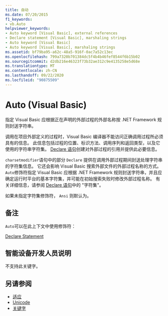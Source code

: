 ```yaml
---
title: 自动
ms.date: 07/20/2015
f1_keywords:
- vb.Auto
helpviewer_keywords:
- Auto keyword [Visual Basic], external references
- Declare statement [Visual Basic], marshaling strings
- Auto keyword [Visual Basic]
- Auto keyword [Visual Basic], marshaling strings
ms.assetid: bf79ba95-a62c-48a5-916f-0ac7a52c13ec
ms.openlocfilehash: 799a7320b701384dc5f4b4b46fef8544f6b15b02
ms.sourcegitcommit: d2db216e46323f73b32ae312c9e4135258e5d68e
ms.translationtype: MT
ms.contentlocale: zh-CN
ms.lasthandoff: 09/22/2020
ms.locfileid: "90875509"
---
```

# <a name="auto-visual-basic"></a>Auto (Visual Basic)

指定 Visual Basic 应根据正在声明的外部过程的外部名称按 .NET Framework 规则封送字符串。  
  
 调用在项目外部定义的过程时，Visual Basic 编译器不能访问正确调用过程所必须具有的信息。 此信息包括过程的位置、标识方法、调用序列和返回类型，以及它使用的字符串字符集。 [Declare 语句](../statements/declare-statement.md)创建对外部过程的引用并提供此必要信息。  
  
 `charsetmodifier`语句中的部分 `Declare` 提供在调用外部过程期间封送处理字符串的字符集信息。 它还会影响 Visual Basic 搜索外部文件的外部过程名称的方式。 `Auto`修饰符指定 Visual Basic 应根据 .NET Framework 规则封送字符串，并且应确定运行时平台的基本字符集，并可能在初始搜索失败时修改外部过程名称。 有关详细信息，请参阅 [Declare 语句](../statements/declare-statement.md)中的 "字符集"。  
  
 如果未指定字符集修饰符， `Ansi` 则默认为。  
  
## <a name="remarks"></a>备注  

 `Auto`可以在此上下文中使用修饰符：  
  
 [Declare Statement](../statements/declare-statement.md)  
  
## <a name="smart-device-developer-notes"></a>智能设备开发人员说明  

 不支持此关键字。  
  
## <a name="see-also"></a>另请参阅

- [适应](ansi.md)
- [Unicode](unicode.md)
- [关键字](../keywords/index.md)

